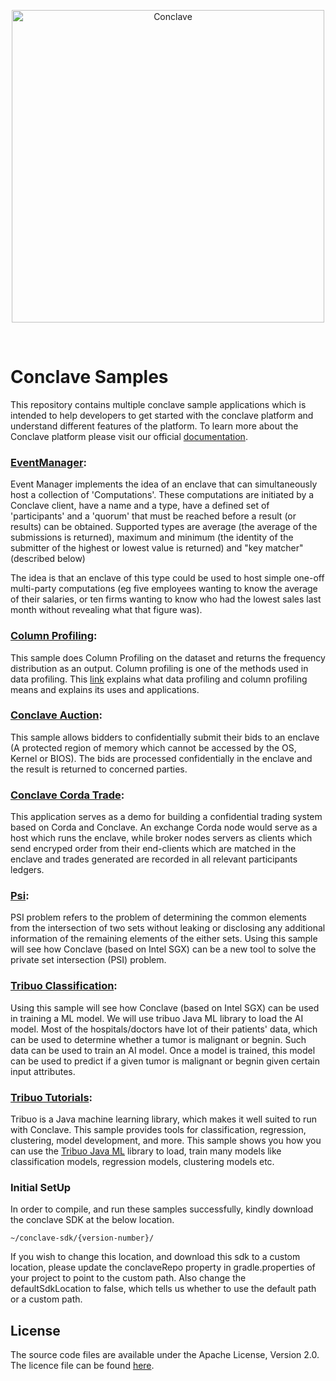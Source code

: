 <p align="center">
  <img src="https://conclave.net/wp-content/uploads/2020/12/Conclave_logo_master.png" alt="Conclave" width="500">
</p>
<br>

# Conclave Samples

This repository contains multiple conclave sample applications which is intended to help
developers to get started with the conclave platform and understand different features of
the platform. To learn more about the Conclave platform please visit our official 
[documentation](https://docs.conclave.net/).

### [EventManager](./EventManager):
Event Manager implements the idea of an enclave that can simultaneously host a collection of 'Computations'. These computations are initiated by a Conclave client, have a name and a type, have a defined set of 'participants' and a 'quorum' that must be reached before a result (or results) can be obtained. Supported types are average (the average of the submissions is returned), maximum and minimum (the identity of the submitter of the highest or lowest value is returned) and "key matcher" (described below)

The idea is that an enclave of this type could be used to host simple one-off multi-party computations (eg five employees wanting to know the average of their salaries, or ten firms wanting to know who had the lowest sales last month without revealing what that figure was).

### [Column Profiling](./column-profiling):
This sample does Column Profiling on the dataset and
returns the frequency distribution as an output. Column profiling is one of the methods used in data profiling.
This [link](https://www.alooma.com/blog/what-is-data-profiling) explains what data profiling and column profiling means
and explains its uses and applications.

### [Conclave Auction](./conclave-auction):
This sample allows bidders to confidentially submit their bids to an enclave (A protected region of memory which cannot be accessed by the OS, Kernel or BIOS). The bids are processed confidentially in the enclave and the result is returned to concerned parties.

### [Conclave Corda Trade](./conclave-corda-trade):
This application serves as a demo for building a confidential trading system based on Corda and Conclave. An exchange Corda node would serve as a host which runs the enclave, while broker nodes servers as clients which send encryped order from their end-clients which are matched in the enclave and trades generated are recorded in all relevant participants ledgers.

### [Psi](./psi-sample):
PSI problem refers to the problem of determining the common elements from the intersection of two sets without leaking or disclosing any additional information of the remaining elements of the either sets.
Using this sample will see how Conclave (based on Intel SGX) can be a new tool to solve the private set intersection (PSI) problem.

### [Tribuo Classification](./tribuo-classification):
Using this sample will see how Conclave (based on Intel SGX) can be used in training a ML model. We will use tribuo Java ML library to load the AI model.
Most of the hospitals/doctors have lot of their patients' data, which can be used to determine whether a tumor is malignant or begnin.
Such data can be used to train an AI model. Once a model is trained, this model can be used to predict if a given tumor is malignant
or begnin given certain input attributes.

### [Tribuo Tutorials](./tribuo-tutorials):
Tribuo is a Java machine learning library, which makes it well suited to run with Conclave. This sample provides tools for classification, regression, clustering, model development, and more.
This sample shows you how you can use the [Tribuo Java ML](https://tribuo.org/learn/4.0/tutorials/) library to load, train many models like classification models, regression models, clustering models etc.

### Initial SetUp

In order to compile, and run these samples successfully, kindly download the conclave SDK at the below location.
    
    ~/conclave-sdk/{version-number}/

If you wish to change this location, and download this sdk to a custom location, please update the conclaveRepo property in gradle.properties of your project 
to point to the custom path. 
Also change the defaultSdkLocation to false, which tells us whether to use the default path or a custom path.

## License
The source code files are available under the Apache License, Version 2.0. 
The licence file can be found [here](https://github.com/R3Conclave/conclave-samples/blob/master/LICENSE).